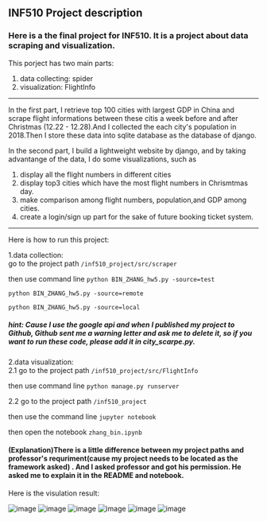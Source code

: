 ## INF510 Project description

### Here is a the final project for INF510. It is a project about data scraping and visualization.

This porject has two main parts:
1. data collecting: spider
2. visualization: FlightInfo

***

In the first part, I retrieve top 100 cities with largest GDP in China and scrape flight  informations between these citis a week before and after Christmas (12.22 - 12.28).And I collected the each city's population in 2018.Then I store these data into sqlite database as the database of django.


In the second part, I build a lightweight website by django, and by taking advantange of the data, I do some visualizations, such as
1. display all the flight numbers in different cities
2. display top3 cities which have the most flight numbers in Chrismtmas day.
3. make comparison among flight numbers, population,and  GDP among cities.
4. create a login/sign up part for the sake of future booking ticket system.

***

Here is how to run this project:

1.data collection:<br>
go to the project path `/inf510_project/src/scraper` 

then use command line
`python BIN_ZHANG_hw5.py -source=test`

`python BIN_ZHANG_hw5.py -source=remote`

`python BIN_ZHANG_hw5.py -source=local`


##### hint:  Cause I use the google api and when I published my project to Github, Github sent me a warning letter and ask me to delete it, so if you want to run these code, please add it in city_scarpe.py.
 
2.data visualization:<br>
2.1 go to the project path `/inf510_project/src/FlightInfo`
  
then use command line `python manage.py runserver`

2.2 go to the project path `/inf510_project` 

then use the command line  `jupyter notebook`

then open the notebook `zhang_bin.ipynb`

#### (Explanation)There is a little difference between my project paths and professor's requriment(cause my project needs to be located as the framework asked) . And I asked professor and got his permission. He asked me to explain it in the README and notebook.



Here is the visulation result:

![image](https://github.com/SondersB/inf510_project/blob/master/src/FlightInfo/airlines/static/img/1.png)
![image](https://github.com/SondersB/inf510_project/blob/master/src/FlightInfo/airlines/static/img/2.png)
![image](https://github.com/SondersB/inf510_project/blob/master/src/FlightInfo/airlines/static/img/3.png)
![image](https://github.com/SondersB/inf510_project/blob/master/src/FlightInfo/airlines/static/img/4.png)
![image](https://github.com/SondersB/inf510_project/blob/master/src/FlightInfo/airlines/static/img/5.png)
![image](https://github.com/SondersB/inf510_project/blob/master/src/FlightInfo/airlines/static/img/6.png)

